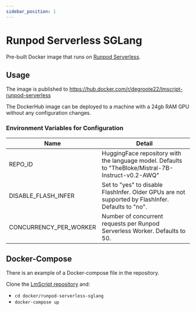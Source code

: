 ```yaml
---
sidebar_position: 1
---
```


# Runpod Serverless SGLang

Pre-built Docker image that runs on
[Runpod Serverless](https://www.runpod.io/serverless-gpu).

## Usage

The image is published to
https://hub.docker.com/r/degroote22/lmscript-runpod-serverless

The DockerHub image can be deployed to a machine with a 24gb RAM GPU without any
configuration changes.

### Environment Variables for Configuration

| Name                   | Detail                                                                                              |
| ---------------------- | --------------------------------------------------------------------------------------------------- |
| REPO_ID                | HuggingFace repository with the language model. Defaults to "TheBloke/Mistral-7B-Instruct-v0.2-AWQ" |
| DISABLE_FLASH_INFER    | Set to "yes" to disable FlashInfer. Older GPUs are not supported by FlashInfer. Defaults to "no".   |
| CONCURRENCY_PER_WORKER | Number of concurrent requests per Runpod Serverless Worker. Defaults to 50.                         |

## Docker-Compose

There is an example of a Docker-compose file in the repository.

Clone the [LmScript repository](https://github.com/lucasavila00/LmScript/) and:

- `cd docker/runpod-serverless-sglang`
- `docker-compose up`
